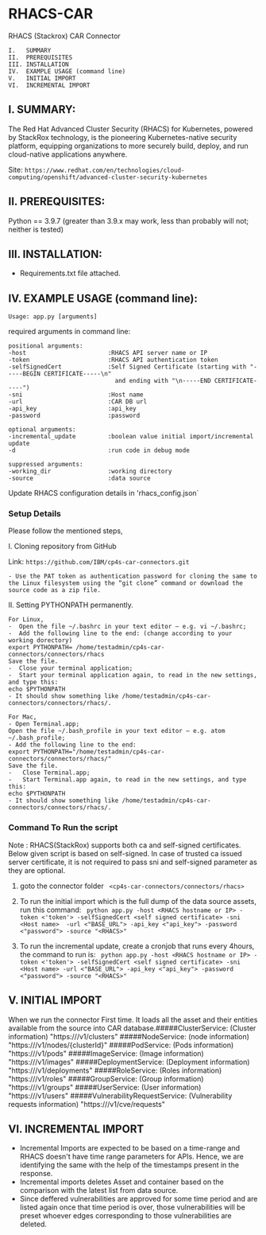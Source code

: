 # RHACS-CAR

RHACS (Stackrox) CAR Connector
```
I.   SUMMARY
II.  PREREQUISITES
III. INSTALLATION
IV.  EXAMPLE USAGE (command line)
V.   INITIAL IMPORT
VI.  INCREMENTAL IMPORT
```
I. SUMMARY:
-----------------------------------------------------------------
The Red Hat Advanced Cluster Security (RHACS) for Kubernetes, powered by StackRox technology, is the pioneering Kubernetes-native security platform, equipping organizations to more securely build, deploy, and run cloud-native applications anywhere.

Site:   ```https://www.redhat.com/en/technologies/cloud-computing/openshift/advanced-cluster-security-kubernetes```

II. PREREQUISITES:
-----------------------------------------------------------------
Python == 3.9.7 (greater than 3.9.x may work, less than probably will not; neither is tested)

III. INSTALLATION:
-----------------------------------------------------------------
- Requirements.txt file attached.


IV. EXAMPLE USAGE (command line):
-----------------------------------------------------------------

```Usage: app.py [arguments]```

required arguments in command line:

```
positional arguments:
-host                       :RHACS API server name or IP
-token                      :RHACS API authentication token
-selfSignedCert             :Self Signed Certificate (starting with "-----BEGIN CERTIFICATE-----\n"
                              and ending with "\n-----END CERTIFICATE-----")
-sni                        :Host name
-url                        :CAR DB url
-api_key                    :api_key
-password                   :password

optional arguments:
-incremental_update         :boolean value initial import/incremental update
-d                          :run code in debug mode

suppressed arguments:
-working_dir                :working directory
-source                     :data source
```
Update RHACS configuration details in 'rhacs_config.json`
### Setup Details
Please follow the mentioned steps,

I.	Cloning repository from GitHub

Link: `````https://github.com/IBM/cp4s-car-connectors.git`````

    - Use the PAT token as authentication password for cloning the same to the Linux filesystem using the “git clone” command or download the source code as a zip file.

II.	Setting PYTHONPATH permanently.

    For Linux,
    -  Open the file ~/.bashrc in your text editor – e.g. vi ~/.bashrc;
    -  Add the following line to the end: (change according to your working dorectory)
    export PYTHONPATH= /home/testadmin/cp4s-car-connectors/connectors/rhacs
    Save the file.
    -  Close your terminal application;
    -  Start your terminal application again, to read in the new settings, and type this:
    echo $PYTHONPATH
    - It should show something like /home/testadmin/cp4s-car-connectors/connectors/rhacs/.
    
    For Mac,
    - Open Terminal.app;
    Open the file ~/.bash_profile in your text editor – e.g. atom ~/.bash_profile;
    - Add the following line to the end:
    export PYTHONPATH="/home/testadmin/cp4s-car-connectors/connectors/rhacs/"
    Save the file.
    -	Close Terminal.app;
    -	Start Terminal.app again, to read in the new settings, and type this:
    echo $PYTHONPATH
    - It should show something like /home/testadmin/cp4s-car-connectors/connectors/rhacs/.


### Command To Run the script

Note : RHACS(StackRox) supports both ca and self-signed certificates. Below given script is based on self-signed. In case of trusted ca issued server certificate, it is not required to pass sni and self-signed parameter as they are optional.

1. goto the connector folder ` <cp4s-car-connectors/connectors/rhacs>`

2. To run the initial import which is the full dump of the data source assets, run this command:
   ` python app.py -host <RHACS hostname or IP> -token <'token'> -selfSignedCert <self signed certificate> -sni <Host name>  -url <"BASE_URL"> -api_key <"api_key"> -password <"password"> -source "<RHACS>"`

3. To run the incremental update, create a cronjob that runs every 4hours, the command to run is:
   ` python app.py -host <RHACS hostname or IP> -token <'token'> -selfSignedCert <self signed certificate> -sni <Host name> -url <"BASE_URL"> -api_key <"api_key"> -password <"password"> -source "<RHACS>"`

V. INITIAL IMPORT
-----------------------------------------------------------------
When we run the connector First time. It loads all the asset and their entities available from the source into CAR database.​
#####ClusterService: (Cluster information)
    "https://<server>/v1/clusters"
#####NodeService: (node information)
    "https://<server>/v1/nodes/{clusterId}"
#####PodService: (Pods information)
    "https://<server>/v1/pods"
#####ImageService: (Image information)
    "https://<server>/v1/images"
#####DeploymentService: (Deployment information)
    "https://<server>/v1/deployments"
#####RoleService: (Roles information)
    "https://<server>/v1/roles"
#####GroupService: (Group information)
    "https://<server>/v1/groups"
#####UserService: (User information)
    "https://<server>/v1/users"
#####VulnerabilityRequestService: (Vulnerability requests information)
    "https://<server>/v1/cve/requests"

VI. INCREMENTAL IMPORT
-----------------------------------------------------------------
- Incremental Imports are expected to be based on a time-range and RHACS doesn't have time range parameters for APIs. Hence, we are identifying the same with the help of the timestamps present in the response.
- Incremental imports deletes Asset and container based on the comparison with the latest list from data source.
- Since deffered vulnerabilities are approved for some time period and are listed again once that time period is over, those vulnerabilities will be preset whoever edges corresponding to those vulnerabilities are deleted.
